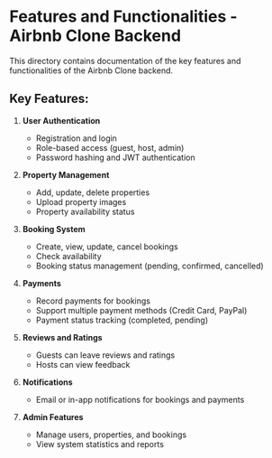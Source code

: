 # Features and Functionalities - Airbnb Clone Backend

This directory contains documentation of the key features and functionalities of the Airbnb Clone backend.

## Key Features:

1. **User Authentication**
   - Registration and login
   - Role-based access (guest, host, admin)
   - Password hashing and JWT authentication

2. **Property Management**
   - Add, update, delete properties
   - Upload property images
   - Property availability status

3. **Booking System**
   - Create, view, update, cancel bookings
   - Check availability
   - Booking status management (pending, confirmed, cancelled)

4. **Payments**
   - Record payments for bookings
   - Support multiple payment methods (Credit Card, PayPal)
   - Payment status tracking (completed, pending)

5. **Reviews and Ratings**
   - Guests can leave reviews and ratings
   - Hosts can view feedback

6. **Notifications**
   - Email or in-app notifications for bookings and payments

7. **Admin Features**
   - Manage users, properties, and bookings
   - View system statistics and reports
